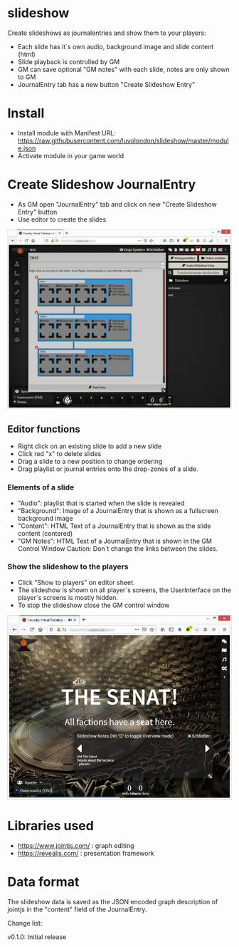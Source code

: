 # slideshow
Create slideshows as journalentries and show them to your players:
- Each slide has it´s own audio, background image and slide content (html)
- Slide playback is controlled by GM
- GM can save optional "GM notes" with each slide, notes are only shown to GM
- JournalEntry tab has a new button "Create Slideshow Entry"

# Install 
- Install module with Manifest URL: https://raw.githubusercontent.com/luvolondon/slideshow/master/module.json
- Activate module in your game world

# Create Slideshow JournalEntry
- As GM open "JournalEntry" tab and click on new "Create Slideshow Entry" button
- Use editor to create the slides

![Slideshow Editor](https://github.com/luvolondon/slideshow/blob/main/screens/screen1.jpg)

## Editor functions
- Right click on an existing slide to add a new slide
- Click red "x" to delete slides
- Drag a slide to a new position to change ordering
- Drag playlist or journal entries onto the drop-zones of a slide. 

### Elements of a slide
- "Audio": playlist that is started when the slide is revealed
- "Background": Image of a JournalEntry that is shown as a fullscreen background image
- "Content": HTML Text of a JournalEntry that is shown as the slide content (centered)
- "GM Notes": HTML Text of a JournalEntry that is shown in the GM Control Window
Caution: Don´t change the links between the slides.

### Show the slideshow to the players
- Click "Show to players" on editor sheet.
- The slideshow is shown on all player´s screens, the UserInterface on the player´s screens is mostly hidden.
- To stop the slideshow close the GM control window

![GM Control Window](https://github.com/luvolondon/slideshow/blob/main/screens/screen2.jpg)

# Libraries used
- https://www.jointjs.com/ : graph editing
- https://revealjs.com/ : presentation framework

# Data format
The slideshow data is saved as the JSON encoded graph description of jointjs in the "content" field of the JournalEntry. 


Change list:

v0.1.0:
Initial release
